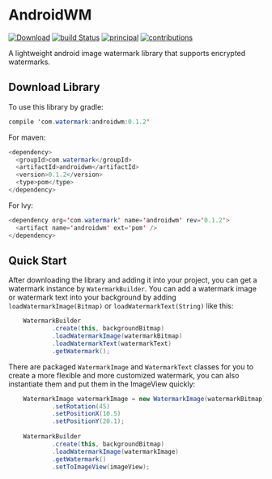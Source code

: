 # AndroidWM
 [![Download](https://api.bintray.com/packages/galaxyrockets/AndroidWM/androidwm/images/download.svg?version=v0.1.2)](https://bintray.com/galaxyrockets/AndroidWM/androidwm/v0.1.2/link) [![build Status](https://travis-ci.org/GalaxyRockets/AndroidWM.svg?branch=master)](https://travis-ci.org/GalaxyRockets/AndroidWM) [![principal](https://img.shields.io/badge/principal-huangyz0918-yellow.svg)](https://github.com/huangyz0918) [![contributions](https://img.shields.io/badge/contributions-welcome-green.svg)](https://github.com/GalaxyRockets/AndroidWM)

A lightweight android image watermark library that supports encrypted watermarks.

## Download Library

To use this library by gradle:

```java
compile 'com.watermark:androidwm:0.1.2'
```

For maven:

```java
<dependency>
  <groupId>com.watermark</groupId>
  <artifactId>androidwm</artifactId>
  <version>0.1.2</version>
  <type>pom</type>
</dependency>
```

For lvy:

```java
<dependency org='com.watermark' name='androidwm' rev='0.1.2'>
  <artifact name='androidwm' ext='pom' />
</dependency>
```

## Quick Start
After downloading the library and adding it into your project, you can get a watermark instance by `WatermarkBuilder`.
You can add a watermark image or watermark text into your background by adding `loadWatermarkImage(Bitmap)` or `loadWatermarkText(String)` like this:

```java
    WatermarkBuilder
            .create(this, backgroundBitmap)
            .loadWatermarkImage(watermarkBitmap)
            .loadWatermarkText(watermarkText)
            .getWatermark();
```

There are packaged `WatermarkImage` and `WatermarkText` classes for you to create a more flexible and more customized watermark, you can also instantiate them and put them in the ImageView quickly:

```java
    WatermarkImage watermarkImage = new WatermarkImage(watermarkBitmap)
            .setRotation(45)
            .setPositionX(10.5)
            .setPositionY(20.1);
            
    WatermarkBuilder
            .create(this, backgroundBitmap)
            .loadWatermarkImage(watermarkImage)
            .getWatermark()
            .setToImageView(imageView);
```
